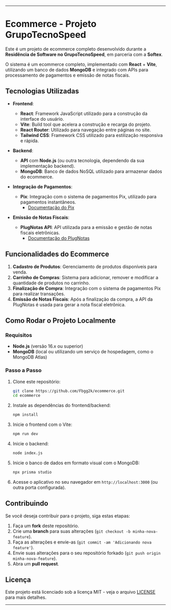 
---

# Ecommerce - Projeto GrupoTecnoSpeed

Este é um projeto de ecommerce completo desenvolvido durante a **Residência de Software no GrupoTecnoSpeed**, em parceria com a **Softex**.

O sistema é um ecommerce completo, implementado com **React** + **Vite**, utilizando um banco de dados **MongoDB** e integrado com APIs para processamento de pagamentos e emissão de notas fiscais.

## Tecnologias Utilizadas

- **Frontend**:
  - **React**: Framework JavaScript utilizado para a construção da interface do usuário.
  - **Vite**: Build tool que acelera a construção e recarga do projeto.
  - **React Router**: Utilizado para navegação entre páginas no site.
  - **Tailwind CSS**: Framework CSS utilizado para estilização responsiva e rápida.
  
- **Backend**:
  - **API** com **Node.js** (ou outra tecnologia, dependendo da sua implementação backend).
  - **MongoDB**: Banco de dados NoSQL utilizado para armazenar dados do ecommerce.
  
- **Integração de Pagamentos**:
  - **Pix**: Integração com o sistema de pagamentos Pix, utilizado para pagamentos instantâneos.
    - [Documentação do Pix](https://docs.pix.tecnospeed.com.br/#tag/pix/operation/Consultar%20por%20ID%20Pix)
    
- **Emissão de Notas Fiscais**:
  - **PlugNotas API**: API utilizada para a emissão e gestão de notas fiscais eletrônicas.
    - [Documentação do PlugNotas](https://docs.plugnotas.com.br/#tag/NFe/operation/resumNFe)

## Funcionalidades do Ecommerce

1. **Cadastro de Produtos**: Gerenciamento de produtos disponíveis para venda.
2. **Carrinho de Compras**: Sistema para adicionar, remover e modificar a quantidade de produtos no carrinho.
3. **Finalização de Compra**: Integração com o sistema de pagamentos Pix para realizar transações.
4. **Emissão de Notas Fiscais**: Após a finalização da compra, a API da PlugNotas é usada para gerar a nota fiscal eletrônica.

## Como Rodar o Projeto Localmente

### Requisitos

- **Node.js** (versão 16.x ou superior)
- **MongoDB** (local ou utilizando um serviço de hospedagem, como o MongoDB Atlas)
  
### Passo a Passo

1. Clone este repositório:

   ```bash
   git clone https://github.com/Fbgg2k/ecommerce.git
   cd ecommerce
   ```

2. Instale as dependências do frontend/backend:

   ```bash
   npm install
   ```

3. Inicie o frontend com o Vite:

   ```bash
   npm run dev
   ```

4. Inicie o backend:

   ```bash
   node index.js
   ```

5. Inicie o banco de dados em formato visual com o MongoDB:

   ```bash
   npx prisma studio
   ```

6. Acesse o aplicativo no seu navegador em `http://localhost:3000` (ou outra porta configurada).

## Contribuindo

Se você deseja contribuir para o projeto, siga estas etapas:

1. Faça um **fork** deste repositório.
2. Crie uma **branch** para suas alterações (`git checkout -b minha-nova-feature`).
3. Faça as alterações e envie-as (`git commit -am 'Adicionando nova feature'`).
4. Envie suas alterações para o seu repositório forkado (`git push origin minha-nova-feature`).
5. Abra um **pull request**.

## Licença

Este projeto está licenciado sob a licença MIT - veja o arquivo [LICENSE](LICENSE) para mais detalhes.

---
